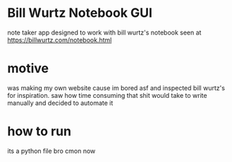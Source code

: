 # Bill Wurtz Notebook GUI
note taker app designed to work with bill wurtz's notebook seen at https://billwurtz.com/notebook.html

# motive
was making my own website cause im bored asf and inspected bill wurtz's for inspiration. saw how time consuming that shit would take to write manually and decided to automate it

# how to run
its a python file bro cmon now
